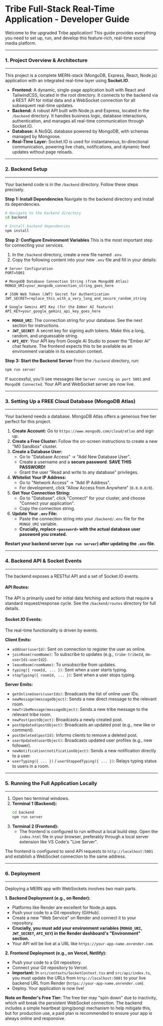 # Tribe Full-Stack Real-Time Application - Developer Guide

Welcome to the upgraded Tribe application! This guide provides everything you need to set up, run, and develop this feature-rich, real-time social media platform.

---
### **1. Project Overview & Architecture**
---

This project is a complete MERN-stack (MongoDB, Express, React, Node.js) application with an integrated real-time layer using **Socket.IO**.

*   **Frontend:** A dynamic, single-page application built with React and TailwindCSS, located in the root directory. It connects to the backend via a REST API for initial data and a WebSocket connection for all subsequent real-time updates.
*   **Backend:** A robust API built with Node.js and Express, located in the `/backend` directory. It handles business logic, database interactions, authentication, and manages all real-time communication through Socket.IO.
*   **Database:** A NoSQL database powered by MongoDB, with schemas managed by Mongoose.
*   **Real-Time Layer:** Socket.IO is used for instantaneous, bi-directional communication, powering live chats, notifications, and dynamic feed updates without page reloads.

---
### **2. Backend Setup**
---

Your backend code is in the `/backend` directory. Follow these steps precisely.

**Step 1: Install Dependencies**
Navigate to the backend directory and install its dependencies.

```bash
# Navigate to the backend directory
cd backend

# Install backend dependencies
npm install
```

**Step 2: Configure Environment Variables**
This is the most important step for connecting your services.

1.  In the `/backend` directory, create a new file named `.env`.
2.  Copy the following content into your new `.env` file and fill in your details:

```env
# Server Configuration
PORT=5001

# MongoDB Database Connection String (from MongoDB Atlas)
MONGO_URI=your_mongodb_connection_string_goes_here

# JSON Web Token (JWT) Secret for Authentication
JWT_SECRET=replace_this_with_a_very_long_and_secure_random_string

# Google Gemini API Key (for the Ember AI feature)
API_KEY=your_google_gemini_api_key_goes_here
```

*   **`MONGO_URI`**: The connection string for your database. See the next section for instructions.
*   **`JWT_SECRET`**: A secret key for signing auth tokens. Make this a long, random, and unguessable string.
*   **`API_KEY`**: Your API key from Google AI Studio to power the "Ember AI" chat feature. The frontend expects this to be available as an environment variable in its execution context.

**Step 3: Start the Backend Server**
From the `/backend` directory, run:

```bash
npm run server
```

If successful, you'll see messages like `Server running on port 5001` and `MongoDB Connected`. Your API and WebSocket server are now live.

---
### **3. Setting Up a FREE Cloud Database (MongoDB Atlas)**
---

Your backend needs a database. MongoDB Atlas offers a generous free tier perfect for this project.

1.  **Create Account:** Go to `https://www.mongodb.com/cloud/atlas` and sign up.
2.  **Create a Free Cluster:** Follow the on-screen instructions to create a new "M0 Sandbox" cluster.
3.  **Create a Database User:**
    *   Go to "Database Access" -> "Add New Database User".
    *   Create a username and a **secure password**. **SAVE THIS PASSWORD!**
    *   Grant the user "Read and write to any database" privileges.
4.  **Whitelist Your IP Address:**
    *   Go to "Network Access" -> "Add IP Address".
    *   For development, click "Allow Access from Anywhere" (`0.0.0.0/0`).
5.  **Get Your Connection String:**
    *   Go to "Database", click "Connect" for your cluster, and choose "Connect your application".
    *   Copy the connection string.
6.  **Update Your `.env` File:**
    *   Paste the connection string into your `/backend/.env` file for the `MONGO_URI` variable.
    *   **Crucially, replace `<password>` with the actual database user password you created.**

**Restart your backend server (`npm run server`) after updating the `.env` file.**

---
### **4. Backend API & Socket Events**
---

The backend exposes a RESTful API and a set of Socket.IO events.

#### **API Routes:**
The API is primarily used for initial data fetching and actions that require a standard request/response cycle. See the `/backend/routes` directory for full details.

#### **Socket.IO Events:**
The real-time functionality is driven by events.

**Client Emits:**
*   `addUser(userId)`: Sent on connection to register the user as online.
*   `joinRoom(roomName)`: To subscribe to updates (e.g., `tribe-tribeId`, `dm-userId1-userId2`).
*   `leaveRoom(roomName)`: To unsubscribe from updates.
*   `typing({ roomId, ... })`: Sent when a user starts typing.
*   `stopTyping({ roomId, ... })`: Sent when a user stops typing.

**Server Emits:**
*   `getOnlineUsers(userIds)`: Broadcasts the list of online user IDs.
*   `newMessage(messageObject)`: Sends a new direct message to the relevant room.
*   `newTribeMessage(messageObject)`: Sends a new tribe message to the relevant tribe room.
*   `newPost(postObject)`: Broadcasts a newly created post.
*   `postUpdated(postObject)`: Broadcasts an updated post (e.g., new like or comment).
*   `postDeleted(postId)`: Informs clients to remove a deleted post.
*   `userUpdated(userObject)`: Broadcasts updated user profiles (e.g., new follower).
*   `newNotification(notificationObject)`: Sends a new notification directly to a user.
*   `userTyping({ ... })` / `userStoppedTyping({ ... })`: Relays typing status to users in a room.

---
### **5. Running the Full Application Locally**
---

1.  Open two terminal windows.
2.  **Terminal 1 (Backend):**
    ```bash
    cd backend
    npm run server
    ```
3.  **Terminal 2 (Frontend):**
    *   The frontend is configured to run without a local build step. Open the `index.html` file in your browser, preferably through a local server extension like VS Code's "Live Server".

The frontend is configured to send API requests to `http://localhost:5001` and establish a WebSocket connection to the same address.

---
### **6. Deployment**
---

Deploying a MERN app with WebSockets involves two main parts.

**1. Backend Deployment (e.g., on Render):**
*   Platforms like Render are excellent for Node.js apps.
*   Push your code to a Git repository (GitHub).
*   Create a new "Web Service" on Render and connect it to your repository.
*   **Crucially, you must add your environment variables (`MONGO_URI`, `JWT_SECRET`, `API_KEY`) in the Render dashboard's "Environment" section.**
*   Your API will be live at a URL like `https://your-app-name.onrender.com`.

**2. Frontend Deployment (e.g., on Vercel, Netlify):**
*   Push your code to a Git repository.
*   Connect your Git repository to Vercel.
*   **Important:** In `src/contexts/SocketContext.tsx` and `src/api/index.ts`, you must update the URLs from `http://localhost:5001` to your live backend URL from Render (`https://your-app-name.onrender.com`).
*   Deploy. Your application is now live!

**Note on Render's Free Tier:** The free tier may "spin down" due to inactivity, which will break the persistent WebSocket connection. The backend includes a simple heartbeat (ping/pong) mechanism to help mitigate this, but for production use, a paid plan is recommended to ensure your app is always online and responsive.